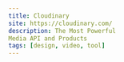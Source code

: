 ```yaml
---
title: Cloudinary
site: https://cloudinary.com/
description: The Most Powerful
Media API and Products
tags: [design, video, tool]
---
```

